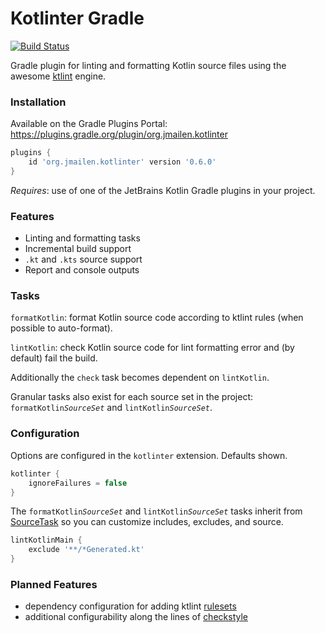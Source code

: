 # Kotlinter Gradle

[![Build Status](https://api.travis-ci.org/jeremymailen/kotlinter-gradle.svg?branch=master)](https://travis-ci.org/jeremymailen/kotlinter-gradle)

Gradle plugin for linting and formatting Kotlin source files using the awesome [ktlint](https://github.com/shyiko/ktlint) engine.

### Installation

Available on the Gradle Plugins Portal: https://plugins.gradle.org/plugin/org.jmailen.kotlinter

```groovy
plugins {
    id 'org.jmailen.kotlinter' version '0.6.0'
}
```
_Requires_: use of one of the JetBrains Kotlin Gradle plugins in your project.

### Features
- Linting and formatting tasks
- Incremental build support
- `.kt` and `.kts` source support
- Report and console outputs

### Tasks

`formatKotlin`: format Kotlin source code according to ktlint rules (when possible to auto-format).

`lintKotlin`: check Kotlin source code for lint formatting error and (by default) fail the build.

Additionally the `check` task becomes dependent on `lintKotlin`.

Granular tasks also exist for each source set in the project: `formatKotlin`*`SourceSet`* and `lintKotlin`*`SourceSet`*.

### Configuration
Options are configured in the `kotlinter` extension. Defaults shown.
```groovy
kotlinter {
    ignoreFailures = false
}
```

The `formatKotlin`*`SourceSet`* and `lintKotlin`*`SourceSet`* tasks inherit from [SourceTask](https://docs.gradle.org/current/dsl/org.gradle.api.tasks.SourceTask.html)
so you can customize includes, excludes, and source.

```groovy
lintKotlinMain {
    exclude '**/*Generated.kt'
}
```

### Planned Features
- dependency configuration for adding ktlint [rulesets](https://github.com/shyiko/ktlint#creating-a-ruleset)
- additional configurability along the lines of [checkstyle](https://docs.gradle.org/current/userguide/checkstyle_plugin.html)
